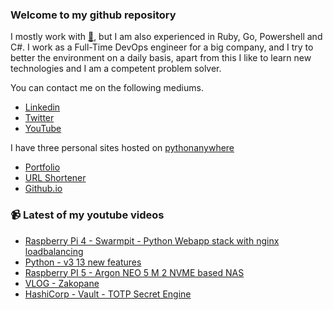 ### Welcome to my github repository

I mostly work with [:snake:](https://www.python.org/), but I am also experienced in Ruby, Go, Powershell and C#. I work as a Full-Time DevOps engineer for a big company, and I try to better the environment on a daily basis, apart from this I like to learn new technologies and I am a competent problem solver.

You can contact me on the following mediums.
- [Linkedin](https://www.linkedin.com/in/r3ap3rpy)
- [Twitter](https://twitter.com/r3ap3rpy)
- [YouTube](https://www.youtube.com/channel/UC1qkMXH8d2I9DDAtBSeEHqg)

I have three personal sites hosted on [pythonanywhere](https://www.pythonanywhere.com/)
- [Portfolio](http://r3ap3rpy.pythonanywhere.com/)
- [URL Shortener](http://shortenpy.pythonanywhere.com/)
- [Github.io](https://r3ap3rpy.github.io/)

### :video_camera: Latest of my youtube videos
<!-- YOUTUBE:START -->
- [Raspberry Pi 4 - Swarmpit - Python Webapp stack with nginx loadbalancing](https://www.youtube.com/watch?v=ekyaYCv98L0)
- [Python - v3 13 new features](https://www.youtube.com/watch?v=qyQhIxU7Mak)
- [Raspberry PI 5 - Argon NEO 5 M 2 NVME based NAS](https://www.youtube.com/watch?v=Ui2SKArowts)
- [VLOG - Zakopane](https://www.youtube.com/watch?v=i8IG0fHSU4E)
- [HashiCorp - Vault - TOTP Secret Engine](https://www.youtube.com/watch?v=D4qsNOpppr4)
<!-- YOUTUBE:END -->

